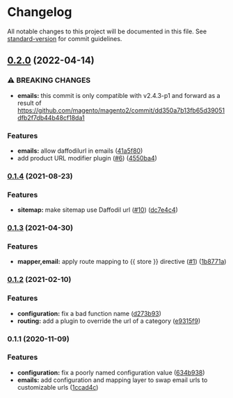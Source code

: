# Changelog

All notable changes to this project will be documented in this file. See [standard-version](https://github.com/conventional-changelog/standard-version) for commit guidelines.

## [0.2.0](https://github.com/graycoreio/magento2-daffodil/compare/v0.1.4...v0.2.0) (2022-04-14)


### ⚠ BREAKING CHANGES

* **emails:** this commit is only compatible with v2.4.3-p1 and forward as a result of https://github.com/magento/magento2/commit/dd350a7b13fb65d39051dfb2f7db44b48cf18da1

### Features

* **emails:** allow daffodilurl in emails ([41a5f80](https://github.com/graycoreio/magento2-daffodil/commit/41a5f8096261f72118030a9e0f4970378f74f9c5))
* add product URL modifier plugin ([#6](https://github.com/graycoreio/magento2-daffodil/issues/6)) ([4550ba4](https://github.com/graycoreio/magento2-daffodil/commit/4550ba43e98579e99e1e69ceb4ef55b28213ed2a))

### [0.1.4](https://github.com/graycoreio/magento2-daffodil/compare/v0.1.3...v0.1.4) (2021-08-23)


### Features

* **sitemap:** make sitemap use Daffodil url ([#10](https://github.com/graycoreio/magento2-daffodil/issues/10)) ([dc7e4c4](https://github.com/graycoreio/magento2-daffodil/commit/dc7e4c4ca55dd5ffb30f5505beb4510090db2384))

### [0.1.3](https://github.com/graycoreio/magento2-daffodil/compare/v0.1.2...v0.1.3) (2021-04-30)


### Features

* **mapper,email:** apply route mapping to {{ store }} directive ([#1](https://github.com/graycoreio/magento2-daffodil/issues/1)) ([1b8771a](https://github.com/graycoreio/magento2-daffodil/commit/1b8771afaf8ffe10b9eead6dc63f302c33725928))

### [0.1.2](https://github.com/graycoreio/magento2-daffodil/compare/v0.1.1...v0.1.2) (2021-02-10)


### Features

* **configuration:** fix a bad function name ([d273b93](https://github.com/graycoreio/magento2-daffodil/commit/d273b93880561df73046e38a52b7e6fee2a10a6d))
* **routing:** add a plugin to override the url of a category ([e9315f9](https://github.com/graycoreio/magento2-daffodil/commit/e9315f9380985613e31622220a0816984aa14c57))

### 0.1.1 (2020-11-09)


### Features

* **configuration:** fix a poorly named configuration value ([634b938](https://github.com/graycoreio/magento2-daffodil/commit/634b938e629c235a250c079c37027109866d801c))
* **emails:** add configuration and mapping layer to swap email urls to customizable urls ([1ccad4c](https://github.com/graycoreio/magento2-daffodil/commit/1ccad4c89d26bbc96caf7ea25771a83961c36da9))
